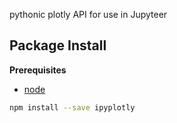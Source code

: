 pythonic plotly API for use in Jupyteer

Package Install
---------------

**Prerequisites**
- [node](http://nodejs.org/)

```bash
npm install --save ipyplotly
```
